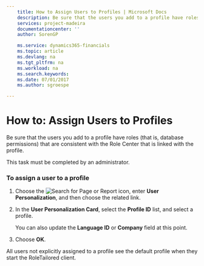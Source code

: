 ```yaml
---
    title: How to Assign Users to Profiles | Microsoft Docs
    description: Be sure that the users you add to a profile have roles (that is, database permissions) that are consistent with the Role Center that is linked with the profile.
    services: project-madeira
    documentationcenter: ''
    author: SorenGP

    ms.service: dynamics365-financials
    ms.topic: article
    ms.devlang: na
    ms.tgt_pltfrm: na
    ms.workload: na
    ms.search.keywords:
    ms.date: 07/01/2017
    ms.author: sgroespe

---
```

# How to: Assign Users to Profiles
Be sure that the users you add to a profile have roles (that is, database permissions) that are consistent with the Role Center that is linked with the profile.  
  
 This task must be completed by an administrator.  
  
### To assign a user to a profile  
  
1.  Choose the ![Search for Page or Report](media/ui-search/search_small.png "Search for Page or Report icon") icon, enter **User Personalization**, and then choose the related link.  
  
2.  In the **User Personalization Card**, select the **Profile ID** list, and select a profile.  
  
     You can also update the **Language ID** or **Company** field at this point.  
  
3.  Choose **OK**.  
  
 All users not explicitly assigned to a profile see the default profile when they start the RoleTailored client.